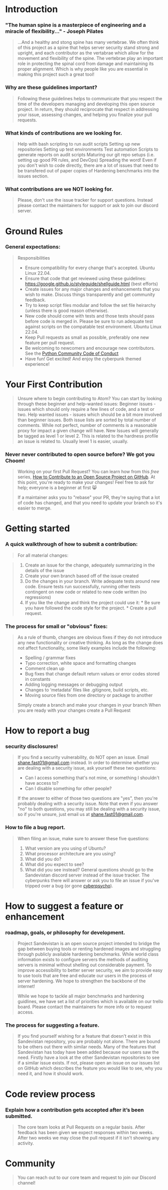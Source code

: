 # Introduction

### "The human spine is a masterpiece of engineering and a miracle of flexibility..." - Joseph Pilates

>...And a healthy and stong spine has many vertebrae. We often think of this project as a spine that helps server security stand strong and upright, and each contributor as the vertabrae which allow for the movement and flexibility of the spine. The vertebrae play an important role in protecting the spinal cord from damage and maintaining its proper alignment. Which is why people like you are essential in making this project such a great tool!

### Why are these guidelines important?

>Following these guidelines helps to communicate that you respect the time of the developers managing and developing this open source project. In return, they should reciprocate that respect in addressing your issue, assessing changes, and helping you finalize your pull requests.

### What kinds of contributions are we looking for.

> Help with bash scripting to run audit scripts
> Setting up new repositories
> Setting up test environments
> Test automation
> Scripts to generate reports on audit scripts
> Maturing our git repo setups (i.e. setting up good PR rules, and DevOps)
> Spreading the word!
> Even if you don't wish to code directly, there are a lot of issues that need to be transfered out of paper copies of Hardening benchmarks into the issues section.

### What contributions are we NOT looking for.
> Please, don't use the issue tracker for support questions. Instead please contact the maintainers for support or ask to join our discord server.

# Ground Rules
### General expectations:
> Responsibilities
> * Ensure compatibility for every change that's accepted. Ubuntu Linux 22.04.
> * Ensure that code that get reviewed using these guidelines: https://google.github.io/styleguide/shellguide.html (best efforts) 
> * Create issues for any major changes and enhancements that you wish to make. Discuss things transparently and get community feedback.
> * Try to keep script files modular and follow the set file heirarchy (unless there is good reason otherwise).
> * New code should come with tests and those tests should pass before code is merged in. Please be sure to run adequate test against scripts on the compatable test environment. Ubuntu Linux 22.04.
> * Keep Pull requests as small as possible, preferably one new feature per pull request.
> * Be welcoming to newcomers and encourage new contributors. See the [Python Community Code of Conduct](https://www.python.org/psf/codeofconduct/)
> * Have fun! Get excited! And enjoy the cyberpunk themed experience!


# Your First Contribution
> Unsure where to begin contributing to Atom? You can start by looking through these beginner and help-wanted issues:
> Beginner issues - issues which should only require a few lines of code, and a test or two.
> Help wanted issues - issues which should be a bit more involved than beginner issues.
> Both issue lists are sorted by total number of comments. While not perfect, number of comments is a reasonable proxy for impact a given change will have.
> New Issues will generally be tagged as level 1 or level 2. This is related to the hardness profile an issue is related to. Usually level 1 is easier, usually.

### Never never contributed to open source before? We got you Choom!

> Working on your first Pull Request? You can learn how from this *free* series, [How to Contribute to an Open Source Project on GitHub](https://egghead.io/series/how-to-contribute-to-an-open-source-project-on-github).
>At this point, you're ready to make your changes! Feel free to ask for help; everyone is a beginner at first :smile_cat:
>
>If a maintainer asks you to "rebase" your PR, they're saying that a lot of code has changed, and that you need to update your branch so it's easier to merge.

# Getting started
### A quick walkthrough of how to submit a contribution:
>For all material changes:

>1. Create an issue for the change, adequately summarizing in the details of the issue
>2. Create your own branch based off of the issue created
>3. Do the changes in your branch. Write adequate tests around new code. 
>   Ensure tests run successfully, running other tests contingent on new code or related to new code written (no regressions)
>4. If you like the change and think the project could use it:
    * Be sure you have followed the code style for the project.
    * Create a pull request.


### The process for small or "obvious" fixes:
>As a rule of thumb, changes are obvious fixes if they do not introduce any new functionality or creative thinking. As long as the change does not affect functionality, some likely examples include the following:
>* Spelling / grammar fixes
>* Typo correction, white space and formatting changes
>* Comment clean up
>* Bug fixes that change default return values or error codes stored in constants
>* Adding logging messages or debugging output
>* Changes to ‘metadata’ files like .gitignore, build scripts, etc.
>* Moving source files from one directory or package to another
>
>Simply create a branch and make your changes in your branch
>When you are ready with your changes create a Pull Request


# How to report a bug
### security disclosures!
> If you find a security vulnerability, do NOT open an issue. Email shane.fast01@gmail.com instead.
> In order to determine whether you are dealing with a security issue, ask yourself these two questions:
> * Can I access something that's not mine, or something I shouldn't have access to?
> * Can I disable something for other people?
>
> If the answer to either of those two questions are "yes", then you're probably dealing with a security issue. Note that even if you answer "no" to both questions, you may still be dealing with a security issue, so if you're unsure, just email us at shane.fast01@gmail.com.


### How to file a bug report.
> When filing an issue, make sure to answer these five questions:
>
> 1. What version are you using of Ubuntu?
> 2. What processor architecture are you using?
> 3. What did you do?
> 4. What did you expect to see?
> 5. What did you see instead?
> General questions should go to the Sandevistan discord server instead of the issue tracker. The cyberpunks there will answer or ask you to file an issue if you've tripped over a bug (or gone [cyberpsycho](https://cyberpunk.fandom.com/wiki/Cyberpsychosis)).


# How to suggest a feature or enhancement
### roadmap, goals, or philosophy for development.
> Project Sandevistan is an open source project intended to bridge the gap between buying tools or renting hardened images and struggling through publicly available hardening benchmarks. While world class information exists to configure servers the methods of auditing servers is minimal without shelling out considerable payment. To improve accessibility to better server security, we aim to provide easy to use tools that are free and educate our users in the process of server hardening. We hope to strengthen the backbone of the internet!
>
> While we hope to tackle all major benchmarks and hardening guidlines, we have set a list of priorities which is available on our trello board. Please contact the maintainers for more info or to request access.

### The process for suggesting a feature.
> If you find yourself wishing for a feature that doesn't exist in this Sandevistan repository, you are probably not alone. There are bound to be others out there with similar needs. Many of the features that Sandevistan has today have been added because our users saw the need. Firstly have a look at the other Sandevistan repositories to see if a similar issue exists. If not, please open an issue on our issues list on GitHub which describes the feature you would like to see, why you need it, and how it should work.


# Code review process
### Explain how a contribution gets accepted after it’s been submitted.
> The core team looks at Pull Requests on a regular basis.
> After feedback has been given we expect responses within two weeks. After two weeks we may close the pull request if it isn't showing any activity.


# Community
> You can reach out to our core team and request to join our Discord channel!
